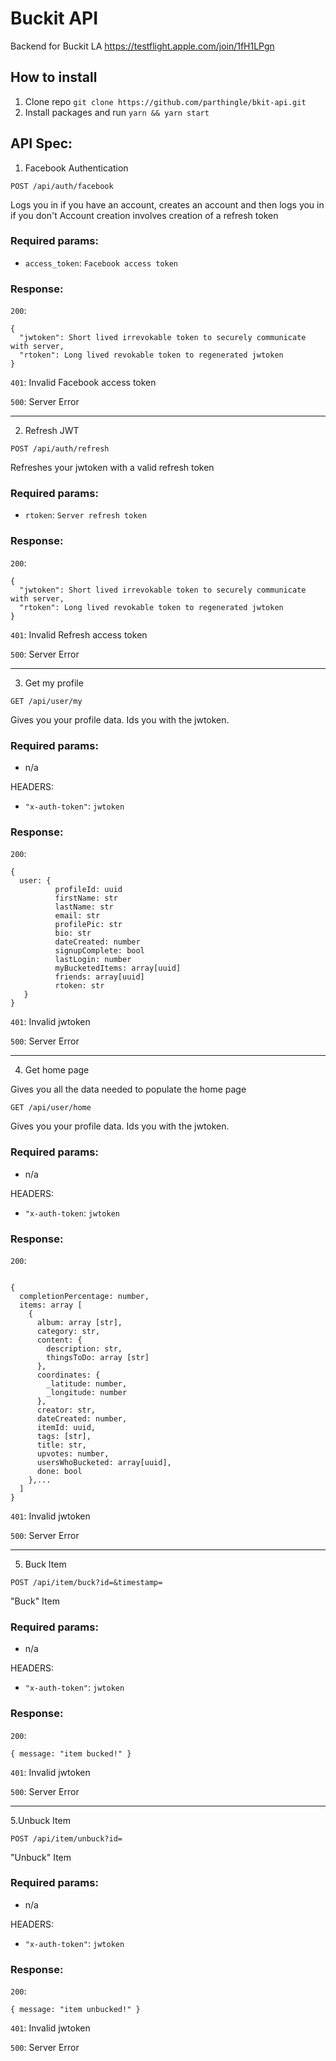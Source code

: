 # Buckit API
Backend for Buckit LA
https://testflight.apple.com/join/1fH1LPgn

## How to install

1. Clone repo `git clone https://github.com/parthingle/bkit-api.git`
2. Install packages and run `yarn && yarn start`


## API Spec:

1. Facebook Authentication 
  
`POST /api/auth/facebook`

Logs you in if you have an account, creates an account and then logs you in if you don't
Account creation involves creation of a refresh token

### Required params: 
* `access_token`: `Facebook access token`

### Response: 
`200`: 
```
{
  "jwtoken": Short lived irrevokable token to securely communicate with server,
  "rtoken": Long lived revokable token to regenerated jwtoken
}
```

`401`: Invalid Facebook access token

`500`: Server Error

------------------------------------------------------------------------------------
2. Refresh JWT 
  
`POST /api/auth/refresh`

Refreshes your jwtoken with a valid refresh token


### Required params:
* `rtoken`: `Server refresh token`

### Response:
`200`: 
```
{
  "jwtoken": Short lived irrevokable token to securely communicate with server,
  "rtoken": Long lived revokable token to regenerated jwtoken
}
```

`401`: Invalid Refresh access token

`500`: Server Error

------------------------------------------------------------------------------------

3. Get my profile

`GET /api/user/my`

Gives you your profile data. Ids you with the jwtoken.

### Required params:
* n/a 

HEADERS:
* `"x-auth-token"`: `jwtoken`

### Response:
`200`: 
```
{
  user: {
          profileId: uuid
          firstName: str
          lastName: str
          email: str
          profilePic: str
          bio: str
          dateCreated: number
          signupComplete: bool
          lastLogin: number
          myBucketedItems: array[uuid]
          friends: array[uuid]
          rtoken: str
   }
}
```

`401`: Invalid jwtoken

`500`: Server Error

------------------------------------------------------------------------------------

4. Get home page

Gives you all the data needed to populate the home page

`GET /api/user/home`

Gives you your profile data. Ids you with the jwtoken.

### Required params:
* n/a 

HEADERS:
* `"x-auth-token`: `jwtoken`

### Response:
`200`: 
```

{
  completionPercentage: number,
  items: array [
    {
      album: array [str],
      category: str,
      content: {
        description: str,
        thingsToDo: array [str]
      },
      coordinates: {
        _latitude: number,
        _longitude: number
      },
      creator: str,
      dateCreated: number,
      itemId: uuid,
      tags: [str],
      title: str,
      upvotes: number,
      usersWhoBucketed: array[uuid],
      done: bool
    },...
  ]
}
```

`401`: Invalid jwtoken

`500`: Server Error

------------------------------------------------------------------------------------

5. Buck Item


`POST /api/item/buck?id=&timestamp=`

"Buck" Item


### Required params:
* n/a 

HEADERS:
* `"x-auth-token"`: `jwtoken`

### Response:
`200`: 

```{ message: "item bucked!" }```


`401`: Invalid jwtoken

`500`: Server Error

------------------------------------------------------------------------------------

5.Unbuck Item


`POST /api/item/unbuck?id=`

"Unbuck" Item


### Required params:
* n/a 

HEADERS:
* `"x-auth-token"`: `jwtoken`

### Response:
`200`: 

```{ message: "item unbucked!" }```


`401`: Invalid jwtoken

`500`: Server Error
